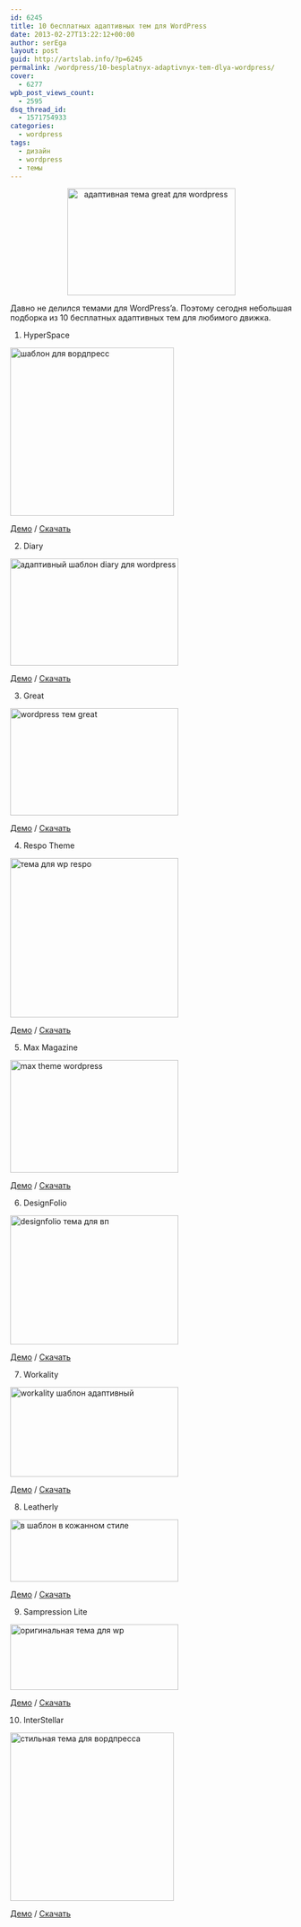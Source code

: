 ```yaml
---
id: 6245
title: 10 бесплатных адаптивных тем для WordPress
date: 2013-02-27T13:22:12+00:00
author: serEga
layout: post
guid: http://artslab.info/?p=6245
permalink: /wordpress/10-besplatnyx-adaptivnyx-tem-dlya-wordpress/
cover:
  - 6277
wpb_post_views_count:
  - 2595
dsq_thread_id:
  - 1571754933
categories:
  - wordpress
tags:
  - дизайн
  - wordpress
  - темы
---
```

<center>
  <a href="{{site.img_cdn}}/adaptivnie_shabloni_wp_great.png"><img src="{{site.img_cdn}}/adaptivnie_shabloni_wp_great-300x191.png" alt="адаптивная тема great для wordpress" title="adaptivnie_shabloni_wp_great" width="300" height="191" class="aligncenter size-medium wp-image-6246" srcset="{{site.img_cdn}}/adaptivnie_shabloni_wp_great-300x191.png 300w, {{site.img_cdn}}/adaptivnie_shabloni_wp_great.png 490w" sizes="(max-width: 300px) 100vw, 300px" /></a>
</center>

Давно не делился темами для WordPress&#8217;a. Поэтому сегодня небольшая подборка из 10 бесплатных адаптивных тем для любимого движка.

1. HyperSpace

[<img src="{{site.img_cdn}}/shablon_wp_hyperspace-292x300.jpg" alt="шаблон для вордпресс" title="shablon_wp_hyperspace" width="292" height="300" class="aligncenter size-medium wp-image-6253" srcset="{{site.img_cdn}}/shablon_wp_hyperspace-292x300.jpg 292w, {{site.img_cdn}}/shablon_wp_hyperspace.jpg 640w" sizes="(max-width: 292px) 100vw, 292px" />]({{site.img_cdn}}/shablon_wp_hyperspace.jpg)

[Демо](http://www.ufothemes.com/preview/hyperspace/) / [Скачать](http://www.ufothemes.com/themes/hyperspace/)

<!--more-->

2. Diary

[<img src="{{site.img_cdn}}/thema_dlya_wp_diary-300x191.png" alt="адаптивный шаблон diary для wordpress" title="thema_dlya_wp_diary" width="300" height="191" class="aligncenter size-medium wp-image-6254" srcset="{{site.img_cdn}}/thema_dlya_wp_diary-300x191.png 300w, {{site.img_cdn}}/thema_dlya_wp_diary.png 490w" sizes="(max-width: 300px) 100vw, 300px" />]({{site.img_cdn}}/thema_dlya_wp_diary.png)

[Демо](http://demo.mythemeshop.com/s/?theme=Diary) / [Скачать](http://mythemeshop.com/themes/diary/)

3. Great

[<img src="{{site.img_cdn}}/adaptivnie_shabloni_wp_great-300x191.png" alt="wordpress тем great" title="adaptivnie_shabloni_wp_great" width="300" height="191" class="aligncenter size-medium wp-image-6246" srcset="{{site.img_cdn}}/adaptivnie_shabloni_wp_great-300x191.png 300w, {{site.img_cdn}}/adaptivnie_shabloni_wp_great.png 490w" sizes="(max-width: 300px) 100vw, 300px" />]({{site.img_cdn}}/adaptivnie_shabloni_wp_great.png)

[Демо](http://demo.mythemeshop.com/s/?theme=Great) / [Скачать](http://mythemeshop.com/themes/great/)

4. Respo Theme

[<img src="{{site.img_cdn}}/respo_thema_dlya_wordpress-300x284.png" alt="тема для wp respo" title="respo_thema_dlya_wordpress" width="300" height="284" class="aligncenter size-medium wp-image-6250" srcset="{{site.img_cdn}}/respo_thema_dlya_wordpress-300x284.png 300w, {{site.img_cdn}}/respo_thema_dlya_wordpress.png 590w" sizes="(max-width: 300px) 100vw, 300px" />]({{site.img_cdn}}/respo_thema_dlya_wordpress.png)

[Демо](http://wpdemo.themnific.com/pre/02/) / [Скачать](http://themnific.com/respo-theme/)

5. Max Magazine

[<img src="{{site.img_cdn}}/responsive_display-300x201.jpg" alt="max theme wordpress" title="responsive_display" width="300" height="201" class="aligncenter size-medium wp-image-6251" srcset="{{site.img_cdn}}/responsive_display-300x201.jpg 300w, {{site.img_cdn}}/responsive_display.jpg 310w" sizes="(max-width: 300px) 100vw, 300px" />]({{site.img_cdn}}/responsive_display.jpg)

[Демо](http://demo.gazpo.com/?themedemo=max) / [Скачать](http://gazpo.com/2012/07/max/)

6. DesignFolio

[<img src="{{site.img_cdn}}/designfolio_wp-300x230.jpg" alt="designfolio тема для вп" title="designfolio_wp" width="300" height="230" class="aligncenter size-medium wp-image-6247" srcset="{{site.img_cdn}}/designfolio_wp-300x230.jpg 300w, {{site.img_cdn}}/designfolio_wp.jpg 540w" sizes="(max-width: 300px) 100vw, 300px" />]({{site.img_cdn}}/designfolio_wp.jpg)

[Демо](http://www.presscoders.com/demos/demo/designfolio.php) / [Скачать](http://www.presscoders.com/designfolio/)

7. Workality

[<img src="{{site.img_cdn}}/workality_shablon_wp-300x160.png" alt="workality шаблон адаптивный" title="workality_shablon_wp" width="300" height="160" class="aligncenter size-medium wp-image-6255" srcset="{{site.img_cdn}}/workality_shablon_wp-300x160.png 300w, {{site.img_cdn}}/workality_shablon_wp.png 982w" sizes="(max-width: 300px) 100vw, 300px" />]({{site.img_cdn}}/workality_shablon_wp.png)

[Демо](http://www.workality.ca/themes/workality) / [Скачать](http://www.workality.ca/download)

8. Leatherly

[<img src="{{site.img_cdn}}/leather_wp_theme-300x111.jpg" alt="в шаблон в кожанном стиле" title="leather_wp_theme" width="300" height="111" class="aligncenter size-medium wp-image-6249" srcset="{{site.img_cdn}}/leather_wp_theme-300x111.jpg 300w, {{site.img_cdn}}/leather_wp_theme.jpg 967w" sizes="(max-width: 300px) 100vw, 300px" />]({{site.img_cdn}}/leather_wp_theme.jpg)

[Демо](http://demo.colorlabsproject.com/?theme=leatherly) / [Скачать](http://colorlabsproject.com/themes/leatherly/)

9. Sampression Lite

[<img src="{{site.img_cdn}}/sampression-lite_wp_theme-300x117.jpg" alt="оригинальная тема для wp" title="sampression-lite_wp_theme" width="300" height="117" class="aligncenter size-medium wp-image-6252" srcset="{{site.img_cdn}}/sampression-lite_wp_theme-300x117.jpg 300w, {{site.img_cdn}}/sampression-lite_wp_theme.jpg 959w" sizes="(max-width: 300px) 100vw, 300px" />]({{site.img_cdn}}/sampression-lite_wp_theme.jpg)

[Демо](http://www.sampression.com/sampressionlite/) / [Скачать](http://www.sampression.com/sampression-lite/)

10. InterStellar

[<img src="{{site.img_cdn}}/interstellar_responsive_wp-292x300.jpg" alt="стильная тема для вордпресса" title="interstellar_responsive_wp" width="292" height="300" class="aligncenter size-medium wp-image-6248" srcset="{{site.img_cdn}}/interstellar_responsive_wp-292x300.jpg 292w, {{site.img_cdn}}/interstellar_responsive_wp.jpg 640w" sizes="(max-width: 292px) 100vw, 292px" />]({{site.img_cdn}}/interstellar_responsive_wp.jpg)

[Демо](http://ufothemes.com/preview/interstellar/) / [Скачать](http://www.ufothemes.com/themes/interstellar/)